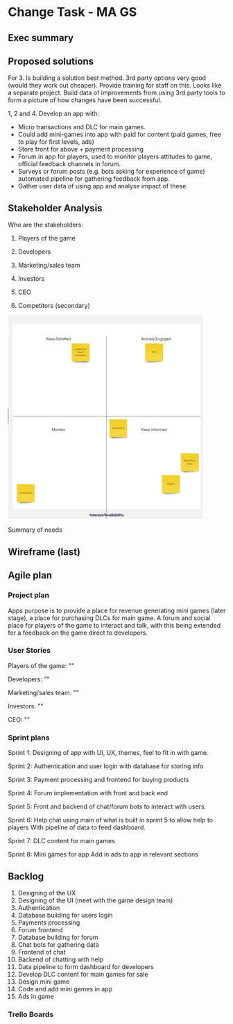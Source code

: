 # Change Task - MA GS

## Exec summary

## Proposed solutions

For 3. Is building a solution best method. 3rd party options very good (would they work out cheaper). Provide training for staff on this. Looks like a separate project. Build data of improvements from using 3rd party tools to form a picture of how changes have been successful.

1, 2 and 4. Develop an app with:
- Micro transactions and DLC for main games.
- Could add mini-games into app with paid for content (paid games, free to play for first levels, ads)
- Store front for above + payment processing
- Forum in app for players, used to monitor players attitudes to game, official feedback channels in forum.
- Surveys or forum posts (e.g. bots asking for experience of game) automated pipeline for gathering feedback from app.
- Gather user data of using app and analyse impact of these.


## Stakeholder Analysis

Who are the stakeholders:

1. Players of the game

2. Developers

3. Marketing/sales team

4. Investors

5. CEO

6. Competitors (secondary)

<img src="./assets/stakeholder-analysis.jpg" alt="drawing" width="450"/>

Summary of needs

## Wireframe (last)

## Agile plan

### Project plan

Apps purpose is to provide a place for revenue generating mini games (later stage), a place for purchasing DLCs for main game. A forum and social place for players of the game to interact and talk, with this being extended for a feedback on the game direct to developers.

### User Stories

Players of the game: ""

Developers: ""

Marketing/sales team: ""

Investors: ""

CEO: ""


### Sprint plans

Sprint 1:
Designing of app with UI, UX, themes, feel to fit in with game.

Sprint 2:
Authentication and user login with database for storing info

Sprint 3:
Payment processing and frontend for buying products

Sprint 4:
Forum implementation with front and back end

Sprint 5:
Front and backend of chat/forum bots to interact with users.

Sprint 6:
Help chat using main of what is built in sprint 5 to allow help to players
With pipeline of data to feed dashboard.

Sprint 7:
DLC content for main games

Sprint 8:
Mini games for app
Add in ads to app in relevant sections


## Backlog

1. Designing of the UX
2. Designing of the UI (meet with the game design team)
3. Authentication
4. Database building for users login
5. Payments processing
6. Forum frontend
7. Database building for forum
8. Chat bots for gathering data
9. Frontend of chat
10. Backend of chatting with help
11. Data pipeline to form dashboard for developers
12. Develop DLC content for main games for sale
13. Design mini game
14. Code and add mini games in app
15. Ads in game

### Trello Boards
